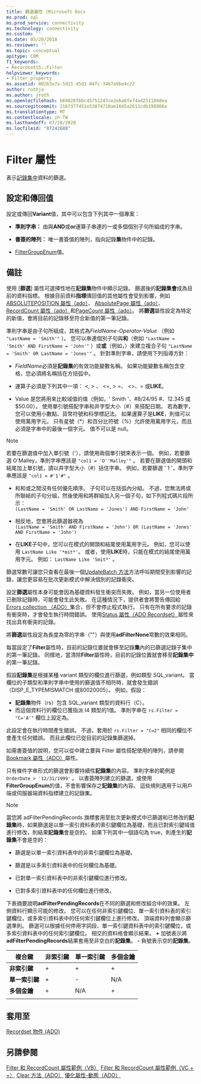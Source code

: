 ```yaml
---
title: 篩選屬性 |Microsoft Docs
ms.prod: sql
ms.prod_service: connectivity
ms.technology: connectivity
ms.custom: ''
ms.date: 03/20/2018
ms.reviewer: ''
ms.topic: conceptual
apitype: COM
f1_keywords:
- Recordset15::Filter
helpviewer_keywords:
- Filter property
ms.assetid: 80263a7a-5d21-45d1-84fc-34b7a9be4c22
author: rothja
ms.author: jroth
ms.openlocfilehash: b69826fbbc45751247ce2eba6fe74ad251189dea
ms.sourcegitcommit: 216f377451e53874718ae1645a2611cdb198808a
ms.translationtype: MT
ms.contentlocale: zh-TW
ms.lasthandoff: 07/28/2020
ms.locfileid: "87242688"
---
```

# <a name="filter-property"></a>Filter 屬性
表示[記錄集中](../../../ado/reference/ado-api/recordset-object-ado.md)資料的篩選。  
  
## <a name="settings-and-return-values"></a>設定和傳回值

設定或傳回**Variant**值，其中可以包含下列其中一個專案：  
  
-   **準則字串：** 由與**AND**或**or**運算子串連的一或多個個別子句所組成的字串。  
  
-   **書簽的陣列：** 唯一書簽值的陣列，指向記錄**集**物件中的記錄。  
  
-   [FilterGroupEnum](../../../ado/reference/ado-api/filtergroupenum.md)值。  
  
## <a name="remarks"></a>備註

使用 [**篩選**] 屬性可選擇性地在**記錄集**物件中顯示記錄。 篩選後的**記錄集會**成為目前的資料指標。 根據目前資料**指標**傳回值的其他屬性會受到影響，例如[ABSOLUTEPOSITION 屬性（ado）](../../../ado/reference/ado-api/absoluteposition-property-ado.md)、 [AbsolutePage 屬性（ado）](../../../ado/reference/ado-api/absolutepage-property-ado.md)、 [RecordCount 屬性（ado）](../../../ado/reference/ado-api/recordcount-property-ado.md)和[PageCount 屬性（ado）](../../../ado/reference/ado-api/pagecount-property-ado.md)。 將**篩選**屬性設定為特定的新值，會將目前的記錄移至符合新值的第一筆記錄。
  
準則字串是由子句所組成，其格式為*FieldName-Operator-Value* （例如 `"LastName = 'Smith'"` ）。 您可以串連個別子句與**和**（例如 `"LastName = 'Smith' AND FirstName = 'John'"` ）或**或**（例如，）來建立複合子句 `"LastName = 'Smith' OR LastName = 'Jones'"` 。 針對準則字串，請使用下列指導方針：

-   *FieldName*必須是**記錄集**的有效功能變數名稱。 如果功能變數名稱包含空格，您必須將名稱括在方括弧中。  
  
-   運算子必須是下列其中一項： \<, > 、 \<=, > =、 <>、= 或**LIKE**。  
  
-   Value 是您將用來比較域值的值（例如，' Smith '、#8/24/95 #、12.345 或 $50.00）。 使用單引號搭配字串和井字型大小（#）來搭配日期。 若為數字，您可以使用小數點、貨幣符號和科學標記法。 如果運算子是**LIKE**，則值可以使用萬用字元。 只有星號（*）和百分比符號（%）允許使用萬用字元，而且必須是字串中的最後一個字元。 值不可以是 null。  
  
> [!NOTE]
>  若要在篩選值中加入單引號（'），請使用兩個單引號來表示一個。 例如，若要篩選 O'Malley，準則字串應該是 `"col1 = 'O''Malley'"` 。 若要在篩選值的開頭和結尾加上單引號，請以井字型大小（#）括住字串。 例如，若要篩選 ' 1 '，準則字串應該是 `"col1 = #'1'#"` 。  
  
-   和和或之間沒有任何優先順序。 子句可以在括弧內分組。 不過，您無法將或所聯結的子句分組，然後使用和將群組加入另一個子句，如下列程式碼片段所示：  
 `(LastName = 'Smith' OR LastName = 'Jones') AND FirstName = 'John'`  
  
-   相反地，您會將此篩選器視為  
 `(LastName = 'Smith' AND FirstName = 'John') OR (LastName = 'Jones' AND FirstName = 'John')`  
  
-   在**LIKE**子句中，您可以在模式的開頭和結尾使用萬用字元。 例如，您可以使用 `LastName Like '*mit*'`。 或者，使用**LIKE**時，只能在模式的結尾使用萬用字元。 例如： `LastName Like 'Smit*'` 。  
  
 篩選常數可讓您只查看在最後一個[UpdateBatch 方法](../../../ado/reference/ado-api/updatebatch-method.md)方法呼叫期間受到影響的記錄，讓您更容易在批次更新模式中解決個別的記錄衝突。  
  
設定**篩選**屬性本身可能會因為基礎資料發生衝突而失敗。 例如，當另一位使用者已刪除記錄時，可能會發生此失敗。 在這種情況下，提供者會將警告傳回給[Errors collection （ADO）](../../../ado/reference/ado-api/errors-collection-ado.md)集合，但不會停止程式執行。 只有在所有要求的記錄有衝突時，才會發生執行時間錯誤。 使用[Status 屬性（ADO Recordset）](../../../ado/reference/ado-api/status-property-ado-recordset.md)屬性來找出具有衝突的記錄。  
  
將**篩選**屬性設定為長度為零的字串（""）與使用**adFilterNone**常數的效果相同。
  
每當設定了**Filter**屬性時，目前的記錄位置就會移至記錄**集**內的已篩選記錄子集中的第一筆記錄。 同樣地，當清除**Filter**屬性時，目前的記錄位置就會移至**記錄集中**的第一筆記錄。

假設**記錄集**是根據某種 variant 類型的欄位進行篩選，例如類型 SQL_variant。 當欄位的子類型和準則字串中使用的篩選值不相符時，就會發生錯誤（DISP_E_TYPEMISMATCH 或80020005）。 例如，假設：

- **記錄集**物件（rs）包含 SQL_variant 類型的資料行（C）。
- 而這個資料行的欄位已獲指派 I4 類型的1值。 準則字串在 `rs.Filter = "C='A'"` 欄位上設定為。

此設定會在執行時間產生錯誤。 不過，套用於 `rs.Filter = "C=2"` 相同的欄位不會產生任何錯誤。 而且此欄位已從目前的記錄集篩選掉。

如需書簽值的說明，您可以從中建立要與 Filter 屬性搭配使用的陣列，請參閱[Bookmark 屬性（ADO）](../../../ado/reference/ado-api/bookmark-property-ado.md)屬性。

只有條件字串形式的篩選會影響持續性**記錄集**的內容。 準則字串的範例是 `OrderDate > '12/31/1999'` 。 以書簽陣列建立的篩選，或使用**FilterGroupEnum**的值，不會影響保存之**記錄集**的內容。 這些規則適用于以用戶端或伺服器端資料指標建立的記錄集。
  
> [!NOTE]
>  當您將 adFilterPendingRecords 旗標套用至批次更新模式中已篩選和已修改的**記錄集**時，如果篩選是以單一索引資料表的索引鍵欄位為基礎，而且已對索引鍵域值進行修改，則結果**記錄集**會是空的。 如果下列其中一個語句為 true，則產生的**記錄集**不會是空的：  
  
-   篩選是以單一索引資料表中的非索引鍵欄位為基礎。  
  
-   篩選是以多索引資料表中的任何欄位為基礎。  
  
-   已對單一索引資料表中的非索引鍵欄位進行修改。  
  
-   已對多索引資料表中的任何欄位進行修改。  
  
下表摘要說明**adFilterPendingRecords**在不同的篩選和修改組合中的效果。 左側資料行顯示可能的修改。 您可以在任何非索引鍵欄位、單一索引資料表的索引鍵欄位，或多索引資料表中的任何索引鍵欄位上進行修改。 頂端資料列會顯示篩選準則。 篩選可以根據任何停用字詞段、單一索引鍵資料表中的索引鍵欄位，或多索引資料表中的任何索引鍵欄位。 相交的資料格會顯示結果。 **+** 加號表示將**adFilterPendingRecords**結果套用至非空白的**記錄集**。 **-** 負號表示空的**記錄集**。  
  
|複合鍵|非索引鍵|單一索引鍵|多個金鑰|
|-|--------------|----------------|-------------------|
|**非索引鍵**|+|+|+|
|**單一索引鍵**|+|-|N/A|
|**多個金鑰**|+|N/A|+|
|||||
  
## <a name="applies-to"></a>套用至

[Recordset 物件 (ADO)](../../../ado/reference/ado-api/recordset-object-ado.md)  
  
## <a name="see-also"></a>另請參閱

[Filter 和 RecordCount 屬性範例（VB）](../../../ado/reference/ado-api/filter-and-recordcount-properties-example-vb.md) 
[Filter 和 RecordCount 屬性範例（VC + +）](../../../ado/reference/ado-api/filter-and-recordcount-properties-example-vc.md) 
[Clear 方法（ADO）](../../../ado/reference/ado-api/clear-method-ado.md) 
[優化屬性-動態（ADO）](../../../ado/reference/ado-api/optimize-property-dynamic-ado.md)
